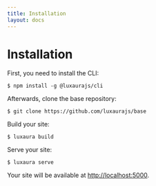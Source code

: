 ```yaml
---
title: Installation
layout: docs
---
```


# Installation

First, you need to install the CLI:

```shell
$ npm install -g @luxaurajs/cli
```

Afterwards, clone the base repository:

```shell
$ git clone https://github.com/luxaurajs/base
```

Build your site:
```shell
$ luxaura build
```

Serve your site:
```shell
$ luxaura serve
```

Your site will be available at <http://localhost:5000>.